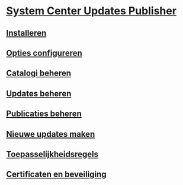# [System Center Updates Publisher](updates-publisher.md)
## [Installeren](install-updates-publisher.md)
## [Opties configureren](updates-publisher-options.md)
## [Catalogi beheren](updates-publisher-catalogs.md)
## [Updates beheren](manage-updates-with-updates-publisher.md)
## [Publicaties beheren](updates-publisher-publications.md)
## [Nieuwe updates maken](create-updates-with-updates-publisher.md)
## [Toepasselijkheidsregels](updates-publisher-applicability-rules.md)
## [Certificaten en beveiliging](updates-publisher-security.md)

